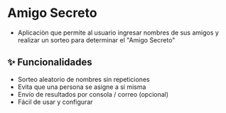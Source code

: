 <h1> Amigo Secreto </h1>

- Aplicaciòn que permite al usuario ingresar nombres de sus amigos y realizar un sorteo para determinar el "Amigo Secreto"
## ✨ Funcionalidades

- Sorteo aleatorio de nombres sin repeticiones
- Evita que una persona se asigne a sí misma
- Envío de resultados por consola / correo (opcional)
- Fácil de usar y configurar
